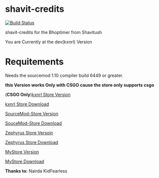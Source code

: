 # shavit-credits
[![Build Status](https://github.com/SaengerItsWar/shavit-credits/actions/workflows/dev.yml/badge.svg?event=status)](https://github.com/SaengerItsWar/shavit-credits/actions/workflows/dev.yml)

shavit-credits for the Bhoptimer from Shavitush

You are Currently at the dev(kxnrl) Version

# **Requitements**
Needs the sourcemod 1.10 compiler build 6449 or greater.

**this Version works Only with CSGO cause the store only supports csgo**

(**CSGO Only**)[kxnrl Store Version](https://github.com/SaengerItsWar/shavit-credits/tree/dev) 

[kxnrl Store Download](https://build.kxnrl.com/Store/)

[SourceMod-Store Version](https://github.com/SaengerItsWar/shavit-credits/tree/store)

[SouceMod-Store Download](https://github.com/SourceMod-Store/Sourcemod-Store)

[Zephyrus Store Versoin](https://github.com/SaengerItsWar/shavit-credits/tree/master)

[Zephyrus Store Download](https://forums.alliedmods.net/showthread.php?t=276677)

[MyStore Version](https://github.com/SaengerItsWar/shavit-credits/tree/mystore)

[MyStore Download](https://github.com/shanapu/MyStore)

**Thanks to:**
Nairda
KidFearless
